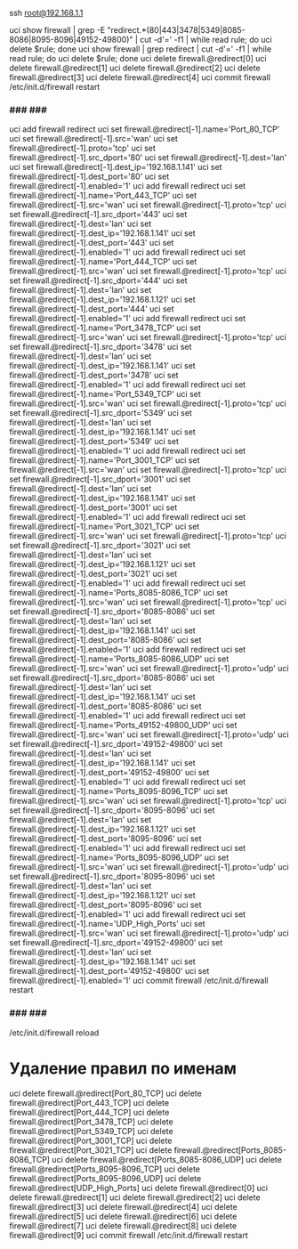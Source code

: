ssh root@192.168.1.1

uci show firewall | grep -E "redirect.*(80|443|3478|5349|8085-8086|8095-8096|49152-49800)" | cut -d'=' -f1 | while read rule; do uci delete $rule; done
uci show firewall | grep redirect | cut -d'=' -f1 | while read rule; do uci delete $rule; done
uci delete firewall.@redirect[0]
uci delete firewall.@redirect[1]
uci delete firewall.@redirect[2]
uci delete firewall.@redirect[3]
uci delete firewall.@redirect[4]
uci commit firewall
/etc/init.d/firewall restart


### ### ### ###
uci add firewall redirect
uci set firewall.@redirect[-1].name='Port_80_TCP'
uci set firewall.@redirect[-1].src='wan'
uci set firewall.@redirect[-1].proto='tcp'
uci set firewall.@redirect[-1].src_dport='80'
uci set firewall.@redirect[-1].dest='lan'
uci set firewall.@redirect[-1].dest_ip='192.168.1.141'
uci set firewall.@redirect[-1].dest_port='80'
uci set firewall.@redirect[-1].enabled='1'
uci add firewall redirect
uci set firewall.@redirect[-1].name='Port_443_TCP'
uci set firewall.@redirect[-1].src='wan'
uci set firewall.@redirect[-1].proto='tcp'
uci set firewall.@redirect[-1].src_dport='443'
uci set firewall.@redirect[-1].dest='lan'
uci set firewall.@redirect[-1].dest_ip='192.168.1.141'
uci set firewall.@redirect[-1].dest_port='443'
uci set firewall.@redirect[-1].enabled='1'
uci add firewall redirect
uci set firewall.@redirect[-1].name='Port_444_TCP'
uci set firewall.@redirect[-1].src='wan'
uci set firewall.@redirect[-1].proto='tcp'
uci set firewall.@redirect[-1].src_dport='444'
uci set firewall.@redirect[-1].dest='lan'
uci set firewall.@redirect[-1].dest_ip='192.168.1.121'
uci set firewall.@redirect[-1].dest_port='444'
uci set firewall.@redirect[-1].enabled='1'
uci add firewall redirect
uci set firewall.@redirect[-1].name='Port_3478_TCP'
uci set firewall.@redirect[-1].src='wan'
uci set firewall.@redirect[-1].proto='tcp'
uci set firewall.@redirect[-1].src_dport='3478'
uci set firewall.@redirect[-1].dest='lan'
uci set firewall.@redirect[-1].dest_ip='192.168.1.141'
uci set firewall.@redirect[-1].dest_port='3478'
uci set firewall.@redirect[-1].enabled='1'
uci add firewall redirect
uci set firewall.@redirect[-1].name='Port_5349_TCP'
uci set firewall.@redirect[-1].src='wan'
uci set firewall.@redirect[-1].proto='tcp'
uci set firewall.@redirect[-1].src_dport='5349'
uci set firewall.@redirect[-1].dest='lan'
uci set firewall.@redirect[-1].dest_ip='192.168.1.141'
uci set firewall.@redirect[-1].dest_port='5349'
uci set firewall.@redirect[-1].enabled='1'
uci add firewall redirect
uci set firewall.@redirect[-1].name='Port_3001_TCP'
uci set firewall.@redirect[-1].src='wan'
uci set firewall.@redirect[-1].proto='tcp'
uci set firewall.@redirect[-1].src_dport='3001'
uci set firewall.@redirect[-1].dest='lan'
uci set firewall.@redirect[-1].dest_ip='192.168.1.141'
uci set firewall.@redirect[-1].dest_port='3001'
uci set firewall.@redirect[-1].enabled='1'
uci add firewall redirect
uci set firewall.@redirect[-1].name='Port_3021_TCP'
uci set firewall.@redirect[-1].src='wan'
uci set firewall.@redirect[-1].proto='tcp'
uci set firewall.@redirect[-1].src_dport='3021'
uci set firewall.@redirect[-1].dest='lan'
uci set firewall.@redirect[-1].dest_ip='192.168.1.121'
uci set firewall.@redirect[-1].dest_port='3021'
uci set firewall.@redirect[-1].enabled='1'
uci add firewall redirect
uci set firewall.@redirect[-1].name='Ports_8085-8086_TCP'
uci set firewall.@redirect[-1].src='wan'
uci set firewall.@redirect[-1].proto='tcp'
uci set firewall.@redirect[-1].src_dport='8085-8086'
uci set firewall.@redirect[-1].dest='lan'
uci set firewall.@redirect[-1].dest_ip='192.168.1.141'
uci set firewall.@redirect[-1].dest_port='8085-8086'
uci set firewall.@redirect[-1].enabled='1'
uci add firewall redirect
uci set firewall.@redirect[-1].name='Ports_8085-8086_UDP'
uci set firewall.@redirect[-1].src='wan'
uci set firewall.@redirect[-1].proto='udp'
uci set firewall.@redirect[-1].src_dport='8085-8086'
uci set firewall.@redirect[-1].dest='lan'
uci set firewall.@redirect[-1].dest_ip='192.168.1.141'
uci set firewall.@redirect[-1].dest_port='8085-8086'
uci set firewall.@redirect[-1].enabled='1'
uci add firewall redirect
uci set firewall.@redirect[-1].name='Ports_49152-49800_UDP'
uci set firewall.@redirect[-1].src='wan'
uci set firewall.@redirect[-1].proto='udp'
uci set firewall.@redirect[-1].src_dport='49152-49800'
uci set firewall.@redirect[-1].dest='lan'
uci set firewall.@redirect[-1].dest_ip='192.168.1.141'
uci set firewall.@redirect[-1].dest_port='49152-49800'
uci set firewall.@redirect[-1].enabled='1'
uci add firewall redirect
uci set firewall.@redirect[-1].name='Ports_8095-8096_TCP'
uci set firewall.@redirect[-1].src='wan'
uci set firewall.@redirect[-1].proto='tcp'
uci set firewall.@redirect[-1].src_dport='8095-8096'
uci set firewall.@redirect[-1].dest='lan'
uci set firewall.@redirect[-1].dest_ip='192.168.1.121'
uci set firewall.@redirect[-1].dest_port='8095-8096'
uci set firewall.@redirect[-1].enabled='1'
uci add firewall redirect
uci set firewall.@redirect[-1].name='Ports_8095-8096_UDP'
uci set firewall.@redirect[-1].src='wan'
uci set firewall.@redirect[-1].proto='udp'
uci set firewall.@redirect[-1].src_dport='8095-8096'
uci set firewall.@redirect[-1].dest='lan'
uci set firewall.@redirect[-1].dest_ip='192.168.1.121'
uci set firewall.@redirect[-1].dest_port='8095-8096'
uci set firewall.@redirect[-1].enabled='1'
uci add firewall redirect
uci set firewall.@redirect[-1].name='UDP_High_Ports'
uci set firewall.@redirect[-1].src='wan'
uci set firewall.@redirect[-1].proto='udp'
uci set firewall.@redirect[-1].src_dport='49152-49800'
uci set firewall.@redirect[-1].dest='lan'
uci set firewall.@redirect[-1].dest_ip='192.168.1.141'
uci set firewall.@redirect[-1].dest_port='49152-49800'
uci set firewall.@redirect[-1].enabled='1'
uci commit firewall
/etc/init.d/firewall restart
### ### ### ###

/etc/init.d/firewall reload


# Удаление правил по именам
uci delete firewall.@redirect[Port_80_TCP]
uci delete firewall.@redirect[Port_443_TCP]
uci delete firewall.@redirect[Port_444_TCP]
uci delete firewall.@redirect[Port_3478_TCP]
uci delete firewall.@redirect[Port_5349_TCP]
uci delete firewall.@redirect[Port_3001_TCP]
uci delete firewall.@redirect[Port_3021_TCP]
uci delete firewall.@redirect[Ports_8085-8086_TCP]
uci delete firewall.@redirect[Ports_8085-8086_UDP]
uci delete firewall.@redirect[Ports_8095-8096_TCP]
uci delete firewall.@redirect[Ports_8095-8096_UDP]
uci delete firewall.@redirect[UDP_High_Ports]
uci delete firewall.@redirect[0]
uci delete firewall.@redirect[1]
uci delete firewall.@redirect[2]
uci delete firewall.@redirect[3]
uci delete firewall.@redirect[4]
uci delete firewall.@redirect[5]
uci delete firewall.@redirect[6]
uci delete firewall.@redirect[7]
uci delete firewall.@redirect[8]
uci delete firewall.@redirect[9]
uci commit firewall
/etc/init.d/firewall restart
